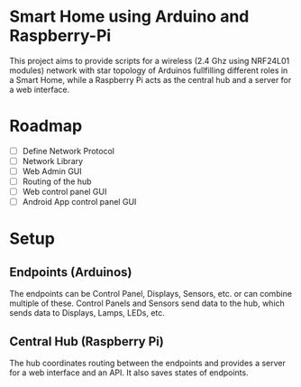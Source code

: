 # Smart Home using Arduino and Raspberry-Pi

This project aims to provide scripts for a wireless (2.4 Ghz using NRF24L01 modules) network with star topology of Arduinos fullfilling different roles in a Smart Home, while a Raspberry Pi acts as the central hub and a server for a web interface.

# Roadmap

- [ ] Define Network Protocol
- [ ] Network Library
- [ ] Web Admin GUI
- [ ] Routing of the hub
- [ ] Web control panel GUI
- [ ] Android App control panel GUI

# Setup

## Endpoints (Arduinos)

The endpoints can be Control Panel, Displays, Sensors, etc. or can combine multiple of these. Control Panels and Sensors send data to the hub, which sends data to Displays, Lamps, LEDs, etc.

## Central Hub (Raspberry Pi)

The hub coordinates routing between the endpoints and provides a server for a web interface and an API. It also saves states of endpoints.
